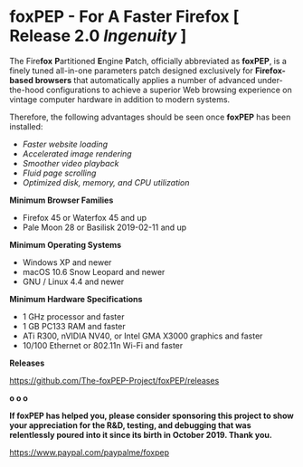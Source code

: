 # foxPEP - For A Faster Firefox [ Release 2.0 *Ingenuity* ]

The Fire<b>fox</b> <b>P</b>artitioned <b>E</b>ngine <b>P</b>atch, officially abbreviated as <b>foxPEP</b>, is a finely tuned all-in-one parameters patch designed exclusively for <b>Firefox-based browsers</b> that automatically applies a number of advanced under-the-hood configurations to achieve a superior Web browsing experience on vintage computer hardware in addition to modern systems.

Therefore, the following advantages should be seen once <b>foxPEP</b> has been installed:

- *Faster website loading*
- *Accelerated image rendering*
- *Smoother video playback*
- *Fluid	page scrolling*
- *Optimized disk, memory, and CPU utilization*

<b>Minimum Browser Families</b>

- Firefox 45 or Waterfox 45 and up
- Pale Moon 28 or Basilisk 2019-02-11 and up

<b>Minimum Operating Systems</b>

- Windows XP and newer
- macOS 10.6 Snow Leopard and newer
- GNU / Linux 4.4 and newer

<b>Minimum Hardware Specifications</b>

- 1 GHz processor and faster
- 1 GB PC133 RAM and faster
- ATi R300, nVIDIA NV40, or Intel GMA X3000 graphics and faster
- 10/100 Ethernet or 802.11n Wi-Fi and faster

<b>Releases</b>

https://github.com/The-foxPEP-Project/foxPEP/releases

<b>o o o</b>

<b>If foxPEP has helped you, please consider sponsoring this project to show your appreciation for the R&D, testing, and debugging that was relentlessly poured into it since its birth in October 2019. Thank you.</b>

https://www.paypal.com/paypalme/foxpep

